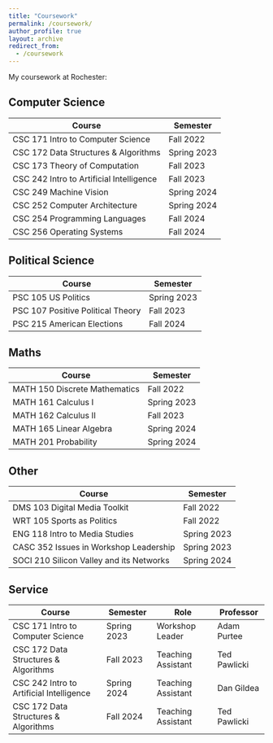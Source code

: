 ```yaml
---
title: "Coursework"
permalink: /coursework/
author_profile: true
layout: archive
redirect_from:
  - /coursework
---
```



My coursework at Rochester: 

## Computer Science

| Course      | Semester |
| ----------- | ----------- |
| CSC 171  Intro to Computer Science   | Fall 2022      |
| CSC 172  Data Structures & Algorithms   | Spring 2023        | 
| CSC 173  Theory of Computation| Fall 2023        | 
| CSC 242  Intro to Artificial Intelligence| Fall 2023        | 
| CSC 249  Machine Vision| Spring 2024        |
| CSC 252  Computer Architecture| Spring 2024        |
| CSC 254 Programming Languages | Fall 2024  |
| CSC 256 Operating Systems | Fall 2024  |

## Political Science

| Course      | Semester |
| ----------- | ----------- |
| PSC 105 US Politics | Spring 2023 |
| PSC 107 Positive Political Theory | Fall 2023 |
| PSC 215 American Elections | Fall 2024 |

## Maths

| Course      | Semester |
| ----------- | ----------- |
| MATH 150 Discrete Mathematics | Fall 2022 |
| MATH 161 Calculus I | Spring 2023 |
| MATH 162 Calculus II | Fall 2023 |
| MATH 165 Linear Algebra | Spring 2024 |
| MATH 201 Probability | Spring 2024 |

## Other

| Course      | Semester |
| ----------- | ----------- |
| DMS 103 Digital Media Toolkit | Fall 2022 |
| WRT 105 Sports as Politics | Fall 2022 |  
| ENG 118 Intro to Media Studies | Spring 2023 |
| CASC 352 Issues in Workshop Leadership | Spring 2023 |
| SOCI 210 Silicon Valley and its Networks | Spring 2024 |

## Service

| Course      | Semester | Role | Professor
| ----------- | ----------- | ----------- | ----------- |
| CSC 171  Intro to Computer Science   | Spring 2023      | Workshop Leader | Adam Purtee
| CSC 172  Data Structures & Algorithms   | Fall 2023        | Teaching Assistant | Ted Pawlicki
| CSC 242  Intro to Artificial Intelligence   | Spring 2024        | Teaching Assistant | Dan Gildea
| CSC 172  Data Structures & Algorithms   | Fall 2024        | Teaching Assistant | Ted Pawlicki
